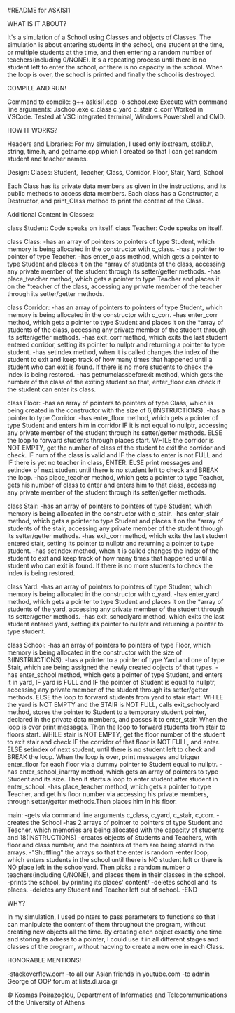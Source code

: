 #README for ASKISI1

WHAT IS IT ABOUT?

It's a simulation of a School using Classes and objects of Classes. 
The simulation is about entering students in the school, one student at the time, or multiple students at the time, and then entering a random number of teachers(including 0/NONE). 
It's a repeating process until there is no student left to enter the school, or there is no capacity in the school.
When the loop is over, the school is printed and finally the school is destroyed.

COMPILE AND RUN!

Command to compile: g++ askisi1.cpp -o school.exe
Execute with command line arguments: ./school.exe c_class c_yard c_stair c_corr
Worked in VSCode. 
Tested at VSC integrated terminal, Windows Powershell and CMD.

HOW IT WORKS?

Headers and Libraries:
For my simulation, I used only iostream, stdlib.h, string, time.h, and getname.cpp which I created so that I can get random student and teacher names.

Design:
Clases: Student, Teacher, Class, Corridor, Floor, Stair, Yard, School

Each Class has its private data members as given in the instructions, and its public methods to access data members. 
Each class has a Constructor, a Destructor, and print_Class method to print the content of the Class.

Additional Content in Classes:

class Student: Code speaks on itself.
class Teacher: Code speaks on itself.

class Class: 
-has an array of pointers to pointers of type Student, which memory is being allocated in the constructor with c_class.
-has a pointer to pointer of type Teacher.
-has enter_class method, which gets a pointer to type Student and places it on the *array of students of the class, accessing any private member of the student through its setter/getter methods.
-has place_teacher method, which gets a pointer to type Teacher and places it on the *teacher of the class, accessing any private member of the teacher through its setter/getter methods.

class Corridor:
-has an array of pointers to pointers of type Student, which memory is being allocated in the constructor with  c_corr.
-has enter_corr method, which gets a pointer to type Student and places it on the *array of students of the class, accessing any private member of the student through its setter/getter methods.
-has exit_corr method, which exits the last student entered corridor, setting its pointer to nullptr and returning a pointer to type student.
-has setindex method, when it is called changes the index of the student to exit and keep track of how many times that happened until a student who can exit is found. If there is no more students to check the index is being restored.
-has getnumclassbeforexit method, which gets the number of the class of the exiting student so that, enter_floor can check if the student can enter its class.

class Floor:
-has an array of pointers to pointers of type Class, which is being created in the constructor with the size of 6,(INSTRUCTIONS).
-has a pointer to type Corridor.
-has enter_floor method, which gets a pointer of type Student and enters him in corridor IF it is not equal to nullptr, accessing any private member of the student through its setter/getter methods. ELSE the loop to forward students through places start. WHILE the corridor is NOT EMPTY, get the number of class of the student to exit the corridor and check. IF num of the class is valid and IF the class to enter is not FULL and IF there is yet no teacher in class, ENTER. ELSE print messages and setindex of next student until there is no student left to check and BREAK the loop.
-has place_teacher method, which gets a pointer to type Teacher, gets his number of class to enter and enters him to that class, accessing any private member of the student through its setter/getter methods.

class Stair:
-has an array of pointers to pointers of type Student, which memory is being allocated in the constructor with  c_stair.
-has enter_stair method, which gets a pointer to type Student and places it on the *array of students of the stair, accessing any private member of the student through its setter/getter methods.
-has exit_corr method, which exits the last student entered stair, setting its pointer to nullptr and returning a pointer to type student.
-has setindex method, when it is called changes the index of the student to exit and keep track of how many times that happened until a student who can exit is found. If there is no more students to check the index is being restored.

class Yard:
-has an array of pointers to pointers of type Student, which memory is being allocated in the constructor with  c_yard.
-has enter_yard method, which gets a pointer to type Student and places it on the *array of students of the yard, accessing any private member of the student through its setter/getter methods.
-has exit_schoolyard method, which exits the last student entered yard, setting its pointer to nullptr and returning a pointer to type student.

class School:
-has an array of pointers to pointers of type Floor, which memory is being allocated in the constructor with the size of 3(INSTRUCTIONS).
-has a pointer to a pointer of type Yard and one of type Stair, which are being assigned the newly created objects of that types.
-has enter_school method, which gets a pointer of type Student, and enters it in yard, IF yard is FULL and IF the pointer of Student is equal to nullptr, accessing any private member of the student through its setter/getter methods. ELSE the loop to forward students from yard to stair start. WHILE the yard is NOT EMPTY and the STAIR is  NOT FULL, calls exit_schoolyard method, stores the pointer to Student to a temporary student pointer, declared in the private data  members, and passes it to enter_stair. When the loop is over print messages. Then the loop to forward students from stair to floors start. WHILE stair is NOT EMPTY, get the floor number of the student to exit stair and check IF the corridor of that floor is NOT FULL, and enter. ELSE setindex of next student, until there is no student left to check and BREAK the loop. When the loop is over, print messages and trigger enter_floor for each floor via a dummy pointer to Student equal to nullptr.
-has enter_school_inarray method, which gets an array of pointers to type Student and its size. Then it starts a loop to enter student after student in enter_school.
-has place_teacher method, which gets a pointer to type Teacher, and get his floor number via accessing his private members, through setter/getter methods.Then places him in his floor.

main:
-gets via command line arguments c_class, c_yard, c_stair, c_corr.
-creates the School
-has 2 arrays of pointer to pointers of type Student and Teacher, which memories are being allocated with the capacity of students and 18(INSTRUCTIONS)
-creates objects of Students and Teachers, with floor and class number, and the pointers of them are being stored in the arrays.
-"Shuffling" the arrays so that the enter is random
-enter loop, which enters students in the school until there is NO student left or there is NO place left in the schoolyard. Then picks a random number o teachers(including 0/NONE), and places them in their classes in the school.
-prints the school, by printing its places' content/
-deletes school and its places.
-deletes any Student and Teacher left out of school.
-END

WHY?

In my simulation, I used pointers to pass parameters to functions so that I can manipulate the content of them throughout the program, without creating new objects all the time. By creating each object exactly one time and storing its adress to a pointer, I could use it in all different stages and classes of the program, without hacving to create a new one in each Class.

HONORABLE MENTIONS!

-stackoverflow.com
-to all our Asian friends in youtube.com
-to admin George of OOP forum at lists.di.uoa.gr

©   Kosmas Poirazoglou, 
    Department of Informatics and Telecommunications of the University of Athens